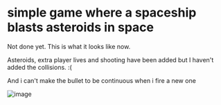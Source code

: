 # simple game where a spaceship blasts asteroids in space

Not done yet.
This is what it looks like now.

Asteroids, extra player lives and shooting have been added but I haven't added the collisions. :(

And i can't make the bullet to be continuous when i fire a new one





![image](https://user-images.githubusercontent.com/85371257/126215464-eaecd3df-af90-4d5a-80cb-39f74b9973f8.png)
